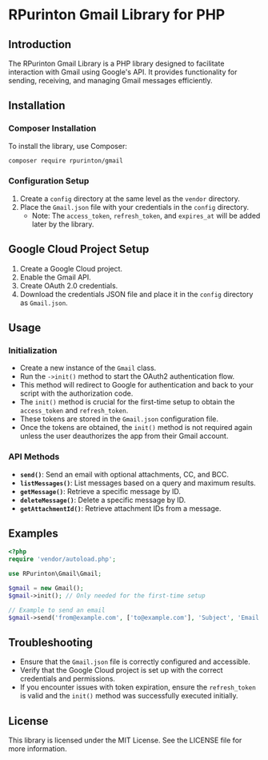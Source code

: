 # RPurinton Gmail Library for PHP

## Introduction

The RPurinton Gmail Library is a PHP library designed to facilitate interaction with Gmail using Google's API. It provides functionality for sending, receiving, and managing Gmail messages efficiently.

## Installation

### Composer Installation

To install the library, use Composer:

```bash
composer require rpurinton/gmail
```

### Configuration Setup

1. Create a `config` directory at the same level as the `vendor` directory.
2. Place the `Gmail.json` file with your credentials in the `config` directory.
   - Note: The `access_token`, `refresh_token`, and `expires_at` will be added later by the library.

## Google Cloud Project Setup

1. Create a Google Cloud project.
2. Enable the Gmail API.
3. Create OAuth 2.0 credentials.
4. Download the credentials JSON file and place it in the `config` directory as `Gmail.json`.

## Usage

### Initialization

- Create a new instance of the `Gmail` class.
- Run the `->init()` method to start the OAuth2 authentication flow.
- This method will redirect to Google for authentication and back to your script with the authorization code.
- The `init()` method is crucial for the first-time setup to obtain the `access_token` and `refresh_token`.
- These tokens are stored in the `Gmail.json` configuration file.
- Once the tokens are obtained, the `init()` method is not required again unless the user deauthorizes the app from their Gmail account.

### API Methods

- **`send()`**: Send an email with optional attachments, CC, and BCC.
- **`listMessages()`**: List messages based on a query and maximum results.
- **`getMessage()`**: Retrieve a specific message by ID.
- **`deleteMessage()`**: Delete a specific message by ID.
- **`getAttachmentId()`**: Retrieve attachment IDs from a message.

## Examples

```php
<?php
require 'vendor/autoload.php';

use RPurinton\Gmail\Gmail;

$gmail = new Gmail();
$gmail->init(); // Only needed for the first-time setup

// Example to send an email
$gmail->send('from@example.com', ['to@example.com'], 'Subject', 'Email body');
```

## Troubleshooting

- Ensure that the `Gmail.json` file is correctly configured and accessible.
- Verify that the Google Cloud project is set up with the correct credentials and permissions.
- If you encounter issues with token expiration, ensure the `refresh_token` is valid and the `init()` method was successfully executed initially.

## License

This library is licensed under the MIT License. See the LICENSE file for more information.
